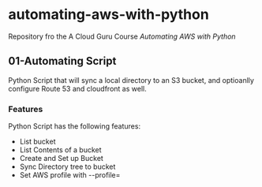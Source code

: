 # automating-aws-with-python

Repository fro the A Cloud Guru Course _Automating AWS with Python_

## 01-Automating Script

Python Script that will sync a local directory to an S3 bucket, and optioanlly configure Route 53 and cloudfront as well.

### Features

Python Script has the following features:

- List bucket
- List Contents of a bucket
- Create and Set up Bucket
- Sync Directory tree to bucket
- Set AWS profile with --profile=<profileName>
